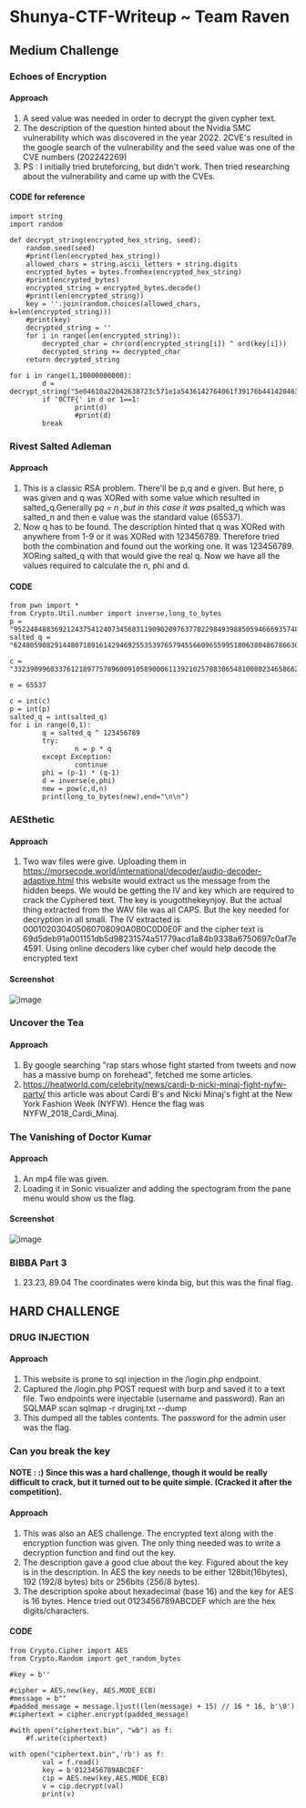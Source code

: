 # Shunya-CTF-Writeup ~ Team Raven
## Medium Challenge

### Echoes of Encryption
#### Approach
1) A seed value was needed in order to decrypt the given cypher text. <br>
2) The description of the question hinted about the Nvidia SMC vulnerability which was discovered in the year 2022. 2CVE's resulted in the google search of the vulnerability and the seed value was one of the CVE numbers (202242269) <br>
3) PS : I initially tried bruteforcing, but didn't work. Then tried researching about the vulnerability and came up with the CVEs.
#### CODE for reference
```
import string
import random

def decrypt_string(encrypted_hex_string, seed):
    random.seed(seed)
    #print(len(encrypted_hex_string))
    allowed_chars = string.ascii_letters + string.digits
    encrypted_bytes = bytes.fromhex(encrypted_hex_string)
    #print(encrypted_bytes)
    encrypted_string = encrypted_bytes.decode()
    #print(len(encrypted_string))
    key = ''.join(random.choices(allowed_chars, k=len(encrypted_string)))
    #print(key)
    decrypted_string = ''
    for i in range(len(encrypted_string)):
        decrypted_char = chr(ord(encrypted_string[i]) ^ ord(key[i]))
        decrypted_string += decrypted_char
    return decrypted_string

for i in range(1,10000000000):
        d = decrypt_string("5e04610a22042638723c571e1a5436142764061f39176b4414204636251072220a35583a60234d2d28082b",202242269)
        if '0CTF{' in d or 1==1:
                print(d)
                #print(d)
        break
```

### Rivest Salted Adleman
#### Approach
1) This is a classic RSA problem. There'll be p,q and e given. But here, p was given and q was XORed with some value which resulted in salted_q.Generally p*q = n ,but in this case it was p*salted_q which was salted_n and then e value was the standard value (65537). <br>
2) Now q has to be found. The description hinted that q was XORed with anywhere from 1-9 or it was XORed with 123456789. Therefore tried both the combination and found out the working one. It was 123456789. XORing salted_q with that would give the real q. Now we have all the values required to calculate the n, phi and d. 
#### CODE
```
from pwn import *
from Crypto.Util.number import inverse,long_to_bytes
p = "95224848836921243754124073456831190902097637702298493988505946669357481749059"
salted_q = "62480590829144807189161429469255353976579455660965599518063804867866301233320"

c = "332390996033761218977578960091058900061139210257883065481008023465866203213646838419152404854307189904898248026722555965488045307811040694129009535565921"

e = 65537

c = int(c)
p = int(p)
salted_q = int(salted_q)
for i in range(0,1):
        q = salted_q ^ 123456789
        try:
                n = p * q
        except Exception:
                continue
        phi = (p-1) * (q-1)
        d = inverse(e,phi)
        new = pow(c,d,n)
        print(long_to_bytes(new),end="\n\n")
```

### AESthetic
#### Approach
1) Two wav files were give. Uploading them in https://morsecode.world/international/decoder/audio-decoder-adaptive.html this website would extract us the message from the hidden beeps. We would be getting the IV and key which are required to crack the Cyphered text. The key is yougotthekeynjoy. But the actual thing extracted from the WAV file was all CAPS. But the key needed for decryption in all small. The IV extracted is 000102030405060708090A0B0C0D0E0F and the cipher text is 69d5deb91a001151db5d98231574a51779acd1a84b9338a6750697c0af7e4591. Using online decoders like cyber chef would help decode the encrypted text

#### Screenshot
![image](https://github.com/Joshua-David1/Shunya-CTF-Writeup/assets/69303816/5293122a-b0b3-4394-9e64-a3e3a90b3af5)

### Uncover the Tea
#### Approach
1) By google searching "rap stars whose fight started from tweets and now has a massive bump on forehead", fetched me some articles. <br>
2) https://heatworld.com/celebrity/news/cardi-b-nicki-minaj-fight-nyfw-party/ this article was about Cardi B's and Nicki Minaj's fight at the New York Fashion Week (NYFW). Hence the flag was NYFW_2018_Cardi_Minaj.

### The Vanishing of Doctor Kumar
#### Approach
1) An mp4 file was given. <br>
2) Loading it in Sonic visualizer and adding the spectogram from the pane menu would show us the flag.

#### Screenshot
![image](https://github.com/Joshua-David1/Shunya-CTF-Writeup/assets/69303816/e55385f7-fd5b-44ae-8533-8842123d51bf)

### BIBBA Part 3

1) 23.23, 89.04 The coordinates were kinda big, but this was the final flag.

## HARD CHALLENGE

### DRUG INJECTION
#### Approach
1) This website is prone to sql injection in the /login.php endpoint. <br>
2) Captured the /login.php POST request with burp and saved it to a text file. Two endpoints were injectable (username and password). Ran an SQLMAP scan sqlmap -r druginj.txt --dump <br>
3) This dumped all the tables contents. The password for the admin user was the flag.

### Can you break the key
#### NOTE : :) Since this was a hard challenge, though it would be really difficult to crack, but it turned out to be quite simple. (Cracked it after the competition).

#### Approach
1) This was also an AES challenge. The encrypted text along with the encryption function was given. The only thing needed was to write a decryption function and find out the key. <br>
2) The description gave a good clue about the key. Figured about the key is in the description. In AES the key needs to be either 128bit(16bytes), 192 (192/8 bytes) bits or 256bits (256/8 bytes). <br>
3) The description spoke about hexadecimal (base 16) and the key for AES is 16 bytes. Hence tried out 0123456789ABCDEF which are the hex digits/characters.

#### CODE
```
from Crypto.Cipher import AES
from Crypto.Random import get_random_bytes

#key = b''

#cipher = AES.new(key, AES.MODE_ECB)
#message = b""
#padded_message = message.ljust((len(message) + 15) // 16 * 16, b'\0')
#ciphertext = cipher.encrypt(padded_message)

#with open("ciphertext.bin", "wb") as f:
    #f.write(ciphertext)

with open("ciphertext.bin",'rb') as f:
        val = f.read()
        key = b'0123456789ABCDEF'
        cip = AES.new(key,AES.MODE_ECB)
        v = cip.decrypt(val)
        print(v)
```
